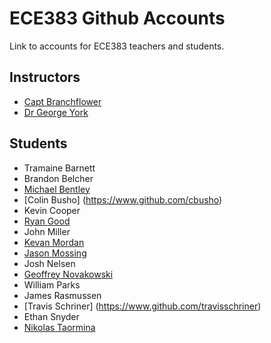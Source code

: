 # ECE383 Github Accounts

Link to accounts for ECE383 teachers and students.

## Instructors

- [Capt Branchflower](https://www.github.com/toddbranch)
- [Dr George York](https://www.github.com/GeorgeYork)

## Students

- Tramaine Barnett
- Brandon Belcher
- [Michael Bentley](https://www.github.com/micfloy)
- [Colin Busho] (https://www.github.com/cbusho)
- Kevin Cooper
- [Ryan Good](https://www.github.com/GoodRyan)
- John Miller
- [Kevan Mordan](https://www.github.com/KingPuffin)
- [Jason Mossing](https://www.github.com/jasonmossing15)
- Josh Nelsen
- [Geoffrey Novakowski](https://github.com/gnovakowski)
- William Parks
- James Rasmussen
- [Travis Schriner] (https://www.github.com/travisschriner)
- Ethan Snyder
- [Nikolas Taormina](https://www.github.com/ntaormina)
